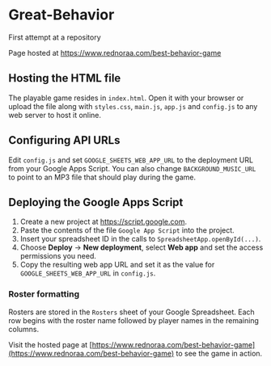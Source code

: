 # Great-Behavior
First attempt at a repository

Page hosted at https://www.rednoraa.com/best-behavior-game

## Hosting the HTML file

The playable game resides in `index.html`. Open it with your browser or upload
the file along with `styles.css`, `main.js`, `app.js` and `config.js` to any web
server to host it online.

## Configuring API URLs

Edit `config.js` and set `GOOGLE_SHEETS_WEB_APP_URL` to the deployment URL from
your Google Apps Script. You can also change `BACKGROUND_MUSIC_URL` to point to
an MP3 file that should play during the game.

## Deploying the Google Apps Script

1. Create a new project at <https://script.google.com>.
2. Paste the contents of the file `Google App Script` into the project.
3. Insert your spreadsheet ID in the calls to `SpreadsheetApp.openById(...)`.
4. Choose **Deploy** → **New deployment**, select **Web app** and set the access
   permissions you need.
5. Copy the resulting web app URL and set it as the value for
   `GOOGLE_SHEETS_WEB_APP_URL` in `config.js`.

### Roster formatting

Rosters are stored in the `Rosters` sheet of your Google Spreadsheet. Each row
begins with the roster name followed by player names in the remaining columns.

Visit the hosted page at
[https://www.rednoraa.com/best-behavior-game](https://www.rednoraa.com/best-behavior-game)
to see the game in action.
